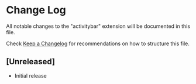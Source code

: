 # Change Log

All notable changes to the "activitybar" extension will be documented in this file.

Check [Keep a Changelog](http://keepachangelog.com/) for recommendations on how to structure this file.

## [Unreleased]

- Initial release